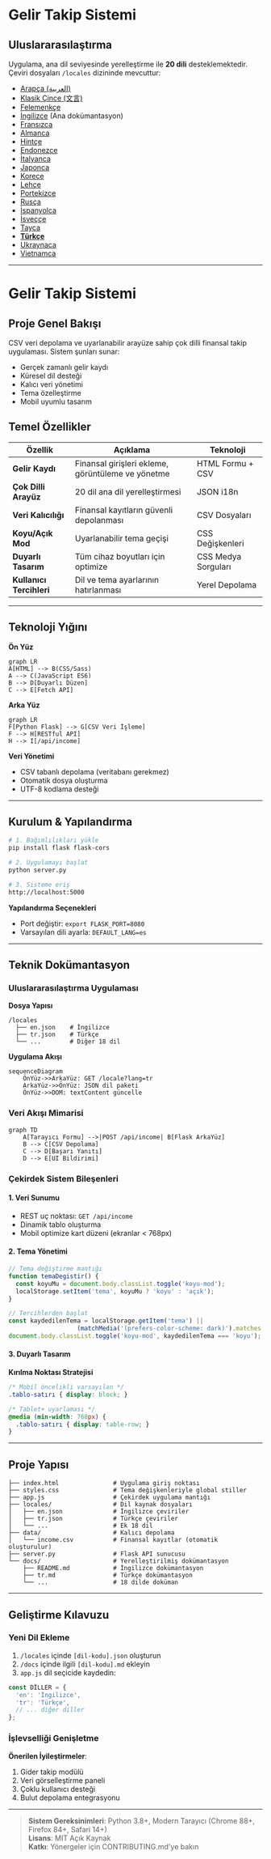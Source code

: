 # Gelir Takip Sistemi
## Uluslararasılaştırma  
Uygulama, ana dil seviyesinde yerelleştirme ile **20 dili** desteklemektedir. Çeviri dosyaları `/locales` dizininde mevcuttur:

- [Arapça (العربية)](ar.md)  
- [Klasik Çince (文言)](zh.md)  
- [Felemenkçe](nl.md)  
- [İngilizce](README.md) (Ana dokümantasyon)  
- [Fransızca](fr.md)  
- [Almanca](de.md)  
- [Hintçe](hi.md)  
- [Endonezce](id.md)  
- [İtalyanca](it.md)  
- [Japonca](ja.md)  
- [Korece](ko.md)  
- [Lehçe](pl.md)  
- [Portekizce](pt.md)  
- [Rusça](ru.md)  
- [İspanyolca](es.md)  
- [İsveççe](sv.md)  
- [Tayca](th.md)  
- **[Türkçe](tr.md)**  
- [Ukraynaca](uk.md)  
- [Vietnamca](vi.md)  

---

# Gelir Takip Sistemi

## Proje Genel Bakışı  
CSV veri depolama ve uyarlanabilir arayüze sahip çok dilli finansal takip uygulaması. Sistem şunları sunar:

- Gerçek zamanlı gelir kaydı
- Küresel dil desteği
- Kalıcı veri yönetimi
- Tema özelleştirme
- Mobil uyumlu tasarım

## Temel Özellikler  
| Özellik | Açıklama | Teknoloji |
|---------|-------------|------------|
| **Gelir Kaydı** | Finansal girişleri ekleme, görüntüleme ve yönetme | HTML Formu + CSV |
| **Çok Dilli Arayüz** | 20 dil ana dil yerelleştirmesi | JSON i18n |
| **Veri Kalıcılığı** | Finansal kayıtların güvenli depolanması | CSV Dosyaları |
| **Koyu/Açık Mod** | Uyarlanabilir tema geçişi | CSS Değişkenleri |
| **Duyarlı Tasarım** | Tüm cihaz boyutları için optimize | CSS Medya Sorguları |
| **Kullanıcı Tercihleri** | Dil ve tema ayarlarının hatırlanması | Yerel Depolama |

---

## Teknoloji Yığını  
**Ön Yüz**  
```mermaid
graph LR
A[HTML] --> B(CSS/Sass)
A --> C(JavaScript ES6)
B --> D[Duyarlı Düzen]
C --> E[Fetch API]
```

**Arka Yüz**  
```mermaid
graph LR
F[Python Flask] --> G[CSV Veri İşleme]
F --> H[RESTful API]
H --> I[/api/income]
```

**Veri Yönetimi**  
- CSV tabanlı depolama (veritabanı gerekmez)
- Otomatik dosya oluşturma
- UTF-8 kodlama desteği

---

## Kurulum & Yapılandırma  
```bash
# 1. Bağımlılıkları yükle
pip install flask flask-cors

# 2. Uygulamayı başlat
python server.py

# 3. Sisteme eriş
http://localhost:5000
```

**Yapılandırma Seçenekleri**  
- Port değiştir: `export FLASK_PORT=8080`
- Varsayılan dili ayarla: `DEFAULT_LANG=es`

---

## Teknik Dokümantasyon

### Uluslararasılaştırma Uygulaması  
**Dosya Yapısı**  
```
/locales
  ├── en.json    # İngilizce
  ├── tr.json    # Türkçe
  └── ...        # Diğer 18 dil
```

**Uygulama Akışı**  
```mermaid
sequenceDiagram
    ÖnYüz->>ArkaYüz: GET /locale?lang=tr
    ArkaYüz->>ÖnYüz: JSON dil paketi
    ÖnYüz->>DOM: textContent güncelle
```

### Veri Akışı Mimarisi  
```mermaid
graph TD
    A[Tarayıcı Formu] -->|POST /api/income| B[Flask ArkaYüz]
    B --> C[CSV Depolama]
    C --> D[Başarı Yanıtı]
    D --> E[UI Bildirimi]
```

### Çekirdek Sistem Bileşenleri  
#### 1. Veri Sunumu  
- REST uç noktası: `GET /api/income`
- Dinamik tablo oluşturma
- Mobil optimize kart düzeni (ekranlar < 768px)

#### 2. Tema Yönetimi  
```javascript
// Tema değiştirme mantığı
function temaDegistir() {
  const koyuMu = document.body.classList.toggle('koyu-mod');
  localStorage.setItem('tema', koyuMu ? 'koyu' : 'açık');
}

// Tercihlerden başlat
const kaydedilenTema = localStorage.getItem('tema') || 
                   (matchMedia('(prefers-color-scheme: dark)').matches ? 'koyu' : 'açık');
document.body.classList.toggle('koyu-mod', kaydedilenTema === 'koyu');
```

#### 3. Duyarlı Tasarım  
**Kırılma Noktası Stratejisi**  
```css
/* Mobil öncelikli varsayılan */
.tablo-satırı { display: block; }

/* Tablet+ uyarlaması */
@media (min-width: 768px) {
  .tablo-satırı { display: table-row; }
}
```

---

## Proje Yapısı  
```
├── index.html               # Uygulama giriş noktası
├── styles.css               # Tema değişkenleriyle global stiller
├── app.js                   # Çekirdek uygulama mantığı
├── locales/                 # Dil kaynak dosyaları
│   ├── en.json              # İngilizce çeviriler
│   ├── tr.json              # Türkçe çeviriler
│   └── ...                  # Ek 18 dil
├── data/                    # Kalıcı depolama
│   └── income.csv           # Finansal kayıtlar (otomatik oluşturulur)
├── server.py                # Flask API sunucusu
└── docs/                    # Yerelleştirilmiş dokümantasyon
    ├── README.md            # İngilizce dokümantasyon
    ├── tr.md                # Türkçe dokümantasyon
    └── ...                  # 18 dilde doküman
```

---

## Geliştirme Kılavuzu  
### Yeni Dil Ekleme  
1. `/locales` içinde `[dil-kodu].json` oluşturun  
2. `/docs` içinde ilgili `[dil-kodu].md` ekleyin  
3. `app.js` dil seçicide kaydedin:  
```javascript
const DİLLER = {
  'en': 'İngilizce',
  'tr': 'Türkçe',
  // ... diğer diller
};
```

### İşlevselliği Genişletme  
**Önerilen İyileştirmeler**:  
1. Gider takip modülü  
2. Veri görselleştirme paneli  
3. Çoklu kullanıcı desteği  
4. Bulut depolama entegrasyonu  

---
> **Sistem Gereksinimleri**: Python 3.8+, Modern Tarayıcı (Chrome 88+, Firefox 84+, Safari 14+)  
> **Lisans**: MIT Açık Kaynak  
> **Katkı**: Yönergeler için CONTRIBUTING.md'ye bakın  